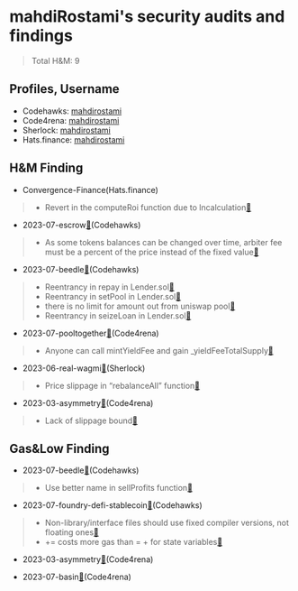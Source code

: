 # mahdiRostami's security audits and findings

> Total H&M: 9

## Profiles, Username
- Codehawks: [mahdirostami](https://www.codehawks.com/profile/clk52jmr9000el008w4z3a043)<br>
- Code4rena: [mahdirostami](https://code4rena.com/@mahdirostami)<br>
- Sherlock:  [mahdirostami](https://audits.sherlock.xyz/watson/mahdiRostami)<br>
- Hats.finance: [mahdirostami](https://app.hats.finance/profile/mahdirostami)

## H&M Finding

- Convergence-Finance(Hats.finance)
> - Revert in the computeRoi function due to lncalculation[:link:](https://github.com/hats-finance/Convergence-Finance---IBO-0x0e410e7af8e70fc5bffcdbfbdf1673ee7b3d0777/issues/47)

- 2023-07-escrow[:link:](https://www.codehawks.com/contests/cljyfxlc40003jq082s0wemya)(Codehawks)
> - As some tokens balances can be changed over time, arbiter fee must be a percent of the price instead of the fixed value[:link:](https://github.com/Cyfrin/2023-07-escrow/issues/145)

- 2023-07-beedle[:link:](https://www.codehawks.com/contests/clkbo1fa20009jr08nyyf9wbx)(Codehawks)
> - Reentrancy in repay in Lender.sol[:link:](https://github.com/Cyfrin/2023-07-beedle/issues/136)
> - Reentrancy in setPool in Lender.sol[:link:](https://github.com/Cyfrin/2023-07-beedle/issues/130)
> - there is no limit for amount out from uniswap pool[:link:](https://github.com/Cyfrin/2023-07-beedle/issues/73)
> - Reentrancy in seizeLoan in Lender.sol[:link:](https://github.com/Cyfrin/2023-07-beedle/issues/137)

- 2023-07-pooltogether[:link:](https://code4rena.com/contests/2023-07-pooltogether)(Code4rena)
> - Anyone can call mintYieldFee and gain _yieldFeeTotalSupply[:link:](https://github.com/code-423n4/2023-07-pooltogether-findings/issues/365)

- 2023-06-real-wagmi[:link:](https://app.sherlock.xyz/audits/contests/88)(Sherlock)
> - Price slippage in “rebalanceAll” function[:link:](https://github.com/sherlock-audit/2023-06-real-wagmi-judging/issues/22)

- 2023-03-asymmetry[:link:](https://code4rena.com/reports/2023-03-asymmetry)(Code4rena)
> - Lack of slippage bound[:link:](https://github.com/code-423n4/2023-03-asymmetry-findings/issues/24)

## Gas&Low Finding

- 2023-07-beedle[:link:](https://www.codehawks.com/contests/clkbo1fa20009jr08nyyf9wbx)(Codehawks)
> - Use better name in sellProfits function[:link:](https://github.com/Cyfrin/2023-07-beedle/issues/128)

- 2023-07-foundry-defi-stablecoin[:link:](https://www.codehawks.com/contests/cljx3b9390009liqwuedkn0m0)(Codehawks)
> - Non-library/interface files should use fixed compiler versions, not floating ones[:link:](https://github.com/Cyfrin/2023-07-foundry-defi-stablecoin/issues/117)
> - <x> += <y> costs more gas than <x> = <x> + <y> for state variables[:link:](https://github.com/Cyfrin/2023-07-foundry-defi-stablecoin/issues/119)

- 2023-03-asymmetry[:link:](https://code4rena.com/reports/2023-03-asymmetry)(Code4rena)

- 2023-07-basin[:link:](https://code4rena.com/contests/2023-07-basin)(Code4rena)



